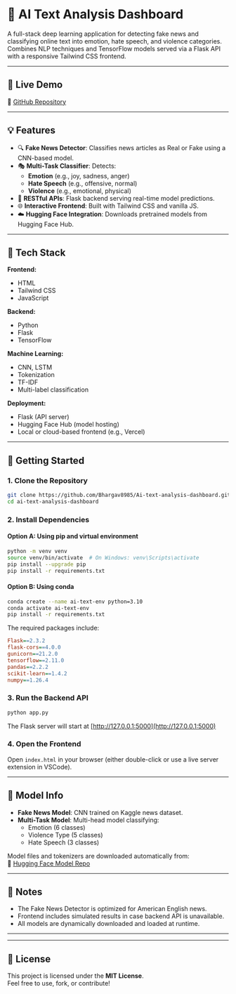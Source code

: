 
# 🧠 AI Text Analysis Dashboard

A full-stack deep learning application for detecting fake news and classifying online text into emotion, hate speech, and violence categories. Combines NLP techniques and TensorFlow models served via a Flask API with a responsive Tailwind CSS frontend.

---

## 🚀 Live Demo
🔗 [GitHub Repository](https://github.com/bhargav8985/Ai-text-analysis-dashboard)

---

## 💡 Features

- 🔍 **Fake News Detector**: Classifies news articles as Real or Fake using a CNN-based model.
- 🎭 **Multi-Task Classifier**: Detects:
  - **Emotion** (e.g., joy, sadness, anger)
  - **Hate Speech** (e.g., offensive, normal)
  - **Violence** (e.g., emotional, physical)
- 🧰 **RESTful APIs**: Flask backend serving real-time model predictions.
- 🌐 **Interactive Frontend**: Built with Tailwind CSS and vanilla JS.
- ☁️ **Hugging Face Integration**: Downloads pretrained models from Hugging Face Hub.

---

## 🧪 Tech Stack

**Frontend:**
- HTML
- Tailwind CSS
- JavaScript

**Backend:**
- Python
- Flask
- TensorFlow

**Machine Learning:**
- CNN, LSTM
- Tokenization
- TF-IDF
- Multi-label classification

**Deployment:**
- Flask (API server)
- Hugging Face Hub (model hosting)
- Local or cloud-based frontend (e.g., Vercel)

---

## 🧰 Getting Started

### 1. Clone the Repository

```bash
git clone https://github.com/Bhargav8985/Ai-text-analysis-dashboard.git
cd ai-text-analysis-dashboard
```

### 2. Install Dependencies

#### Option A: Using pip and virtual environment

```bash
python -m venv venv
source venv/bin/activate  # On Windows: venv\Scripts\activate
pip install --upgrade pip
pip install -r requirements.txt
```

#### Option B: Using conda

```bash
conda create --name ai-text-env python=3.10
conda activate ai-text-env
pip install -r requirements.txt
```

The required packages include:

```ini
Flask==2.3.2
flask-cors==4.0.0
gunicorn==21.2.0
tensorflow==2.11.0
pandas==2.2.2
scikit-learn==1.4.2
numpy==1.26.4
```

### 3. Run the Backend API

```bash
python app.py
```

The Flask server will start at [http://127.0.0.1:5000](http://127.0.0.1:5000)

### 4. Open the Frontend

Open `index.html` in your browser (either double-click or use a live server extension in VSCode).

---

## 🧠 Model Info

- **Fake News Model**: CNN trained on Kaggle news dataset.
- **Multi-Task Model**: Multi-head model classifying:
  - Emotion (6 classes)
  - Violence Type (5 classes)
  - Hate Speech (3 classes)

Model files and tokenizers are downloaded automatically from:  
🔗 [Hugging Face Model Repo](https://huggingface.co/Bhargav1111111111/ai-text-analysis-dashboard)

---

## 📌 Notes

- The Fake News Detector is optimized for American English news.
- Frontend includes simulated results in case backend API is unavailable.
- All models are dynamically downloaded and loaded at runtime.

---

---

## 📝 License

This project is licensed under the **MIT License**.  
Feel free to use, fork, or contribute!



